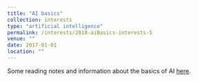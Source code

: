 ```yaml
---
title: "AI basics"
collection: interests
type: "artificial intelligence"
permalink: /interests/2018-aiBasics-interests-5
venue: ""
date: 2017-01-01
location: ""
---
```


Some reading notes and information about the basics of AI <a href="https://mzufferey.github.io/AI_basics/">here</a>.
